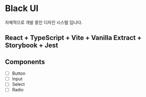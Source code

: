 # Black UI
자체적으로 개발 중인 디자인 시스템 입니다.

## React + TypeScript + Vite + Vanilla Extract + Storybook + Jest

## Components

- [ ] Button
- [ ] Input
- [ ] Select
- [ ] Radio
